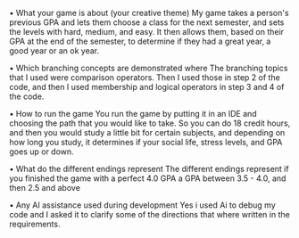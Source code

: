 •	What your game is about (your creative theme)
My game takes a person's previous GPA and lets them choose a class for the next semester, and sets the levels with hard, medium, and easy. It then allows them, based on their GPA at the end of the semester, to determine if they had a great year, a good year or an ok year. 

•	Which branching concepts are demonstrated where
The branching topics that I used were comparison operators. Then I used those in step 2 of the code, and then I used membership and logical operators in step 3 and 4 of the code.

•	How to run the game
You run the game by putting it in an IDE and choosing the path that you would like to take. So you can do 18 credit hours, and then you would study a little bit for certain subjects, and depending on how long you study, it determines if your social life, stress levels, and GPA goes up or down.

•	What do the different endings represent
The different endings represent if you finished the game with a perfect 4.0 GPA a GPA between 3.5 - 4.0, and then 2.5 and above

•	Any AI assistance used during development
Yes i used Ai to debug my code and I asked it to clarify some of the directions that where written in the requirements. 

